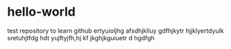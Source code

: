 # hello-world
test repository to learn github
ertyuioljhg
afsdhjklluy
gdfhjkytr
hjjklyertdyulk
sretuhjtfdg
hdt
yujftyjfh,hj
kf
jkghjkguiuetr
d
hgdfgh
